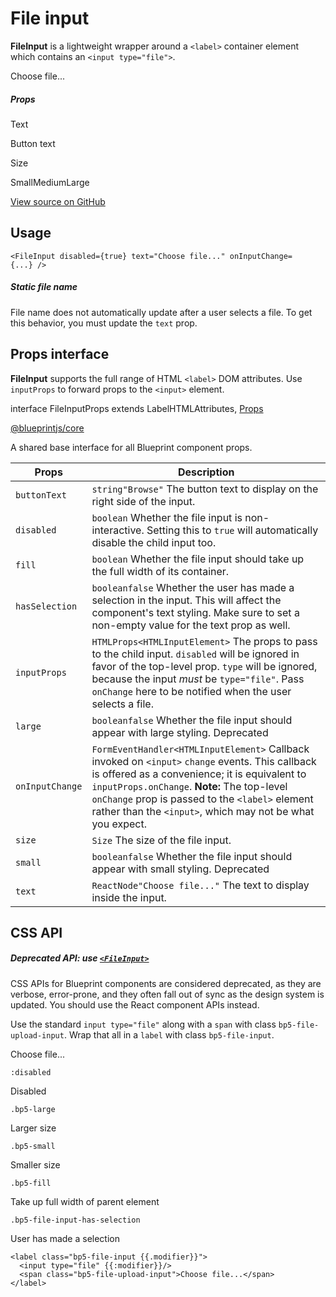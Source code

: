 # File input

**FileInput** is a lightweight wrapper around a `<label>` container element which contains an `<input type="file">`.

Choose file...

##### Props

Text

Button text

Size 

SmallMediumLarge

[View source on GitHub](https://github.com/palantir/blueprint/blob/develop/packages/docs-app/src/examples/core-examples/fileInputExample.tsx)

## Usage

```
<FileInput disabled={true} text="Choose file..." onInputChange={...} />  

```

##### Static file name

File name does not automatically update after a user selects a file.
To get this behavior, you must update the `text` prop.

## Props interface

**FileInput** supports the full range of HTML `<label>` DOM attributes.
Use `inputProps` to forward props to the `<input>` element.

interface FileInputProps extends LabelHTMLAttributes<HTMLLabelElement>, [Props](#api/Props)

[@blueprintjs/core](https://github.com/palantir/blueprint/blob/d356c8eea/packages/core/src/components/forms/fileInput.tsx#L24)

A shared base interface for all Blueprint component props.

| Props | Description |
| --- | --- |
| `buttonText` | `string"Browse"` The button text to display on the right side of the input. |
| `disabled` | `boolean` Whether the file input is non-interactive. Setting this to `true` will automatically disable the child input too. |
| `fill` | `boolean` Whether the file input should take up the full width of its container. |
| `hasSelection` | `booleanfalse` Whether the user has made a selection in the input. This will affect the component's text styling. Make sure to set a non-empty value for the text prop as well. |
| `inputProps` | `HTMLProps<HTMLInputElement>` The props to pass to the child input. `disabled` will be ignored in favor of the top-level prop. `type` will be ignored, because the input *must* be `type="file"`. Pass `onChange` here to be notified when the user selects a file. |
| `large` | `booleanfalse` Whether the file input should appear with large styling.  Deprecated |
| `onInputChange` | `FormEventHandler<HTMLInputElement>` Callback invoked on `<input>` `change` events.  This callback is offered as a convenience; it is equivalent to `inputProps.onChange`.  **Note:** The top-level `onChange` prop is passed to the `<label>` element rather than the `<input>`, which may not be what you expect. |
| `size` | `Size` The size of the file input. |
| `small` | `booleanfalse` Whether the file input should appear with small styling.  Deprecated |
| `text` | `ReactNode"Choose file..."` The text to display inside the input. |

## CSS API

##### Deprecated API: use [`<FileInput>`](#core/components/forms/file-input)

CSS APIs for Blueprint components are considered deprecated, as they are verbose, error-prone, and they
often fall out of sync as the design system is updated. You should use the React component APIs instead.

Use the standard `input type="file"` along with a `span` with class `bp5-file-upload-input`.
Wrap that all in a `label` with class `bp5-file-input`.

Choose file...

`:disabled`

Disabled

`.bp5-large`

Larger size

`.bp5-small`

Smaller size

`.bp5-fill`

Take up full width of parent element

`.bp5-file-input-has-selection`

User has made a selection

```
<label class="bp5-file-input {{.modifier}}">  
  <input type="file" {{:modifier}}/>  
  <span class="bp5-file-upload-input">Choose file...</span>  
</label>  

```